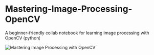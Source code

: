# Mastering-Image-Processing-OpenCV
A beginner-friendly collab notebook for learning image processing with OpenCV (python)

![Mastering Image Processing with OpenCV](banner-image.png)



